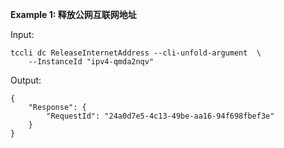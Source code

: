 **Example 1: 释放公网互联网地址**



Input: 

```
tccli dc ReleaseInternetAddress --cli-unfold-argument  \
    --InstanceId "ipv4-qmda2nqv"
```

Output: 
```
{
    "Response": {
        "RequestId": "24a0d7e5-4c13-49be-aa16-94f698fbef3e"
    }
}
```

